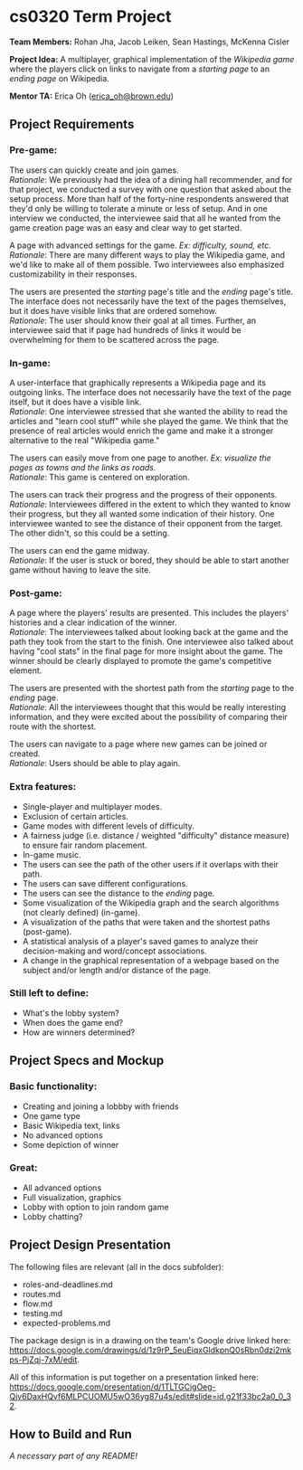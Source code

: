 # cs0320 Term Project

**Team Members:**
Rohan Jha, Jacob Leiken, Sean Hastings, McKenna Cisler

**Project Idea:**
A multiplayer, graphical implementation of the _Wikipedia game_ where the players
click on links to navigate from a _starting page_ to an _ending page_ on Wikipedia.

**Mentor TA:** Erica Oh (erica_oh@brown.edu)

## Project Requirements
### Pre-game:

The users can quickly create and join games.
<br>_Rationale_: We previously had the idea of a dining hall recommender, and for that project, we conducted a survey with one question that asked about the setup process. More than half of the forty-nine respondents answered that they'd only be willing to tolerate a minute or less of setup. And in one interview we conducted, the interviewee said that all he wanted from the game creation page was an easy and clear way to get started.

A page with advanced settings for the game. _Ex: difficulty, sound,
etc._
<br>_Rationale_: There are many different ways to play the Wikipedia game, and we'd like to make all of them possible. Two interviewees also emphasized customizability in their responses.

The users are presented the _starting_ page's title and the _ending_ page's title.
The interface does not necessarily have the text of the pages themselves, but
it does have visible links that are ordered somehow.
<br>_Rationale_: The user should know their goal at all times. Further, an interviewee said that if page had hundreds of links it would be overwhelming for them to be scattered across the page.

### In-game:

A user-interface that graphically represents a Wikipedia page and its outgoing
links. The interface does not necessarily have the text of the page itself, but
it does have a visible link.
<br>_Rationale_: One interviewee stressed that she wanted the ability to read the articles and "learn cool stuff" while she played the game. We think that the presence of real articles would enrich the game and make it a stronger alternative to the real "Wikipedia game."

The users can easily move from one page to another. _Ex: visualize the
pages as towns and the links as roads._
<br>_Rationale_: This game is centered on exploration.

The users can track their progress and the progress of their opponents.
<br>_Rationale_: Interviewees differed in the extent to which they wanted to know their progress, but they all wanted some indication of their history. One interviewee wanted to see the distance of their opponent from the target. The other didn't, so this could be a setting.

The users can end the game midway.
<br>_Rationale_: If the user is stuck or bored, they should be able to start another game without having to leave the site.

### Post-game:

A page where the players' results are presented. This includes the players'
histories and a clear indication of the winner.
<br>_Rationale_: The interviewees talked about looking back at the game and the path they took from the start to the finish. One interviewee also talked about having "cool stats" in the final page for more insight about the game. The winner should be clearly displayed to promote the game's competitive element.

The users are presented with the shortest path from the _starting_ page to the
_ending_ page.
<br>_Rationale_: All the interviewees thought that this would be really interesting information, and they were excited about the possibility of comparing their route with the shortest.

The users can navigate to a page where new games can be joined or created.
<br>_Rationale_: Users should be able to play again.

### Extra features:

- Single-player and multiplayer modes.
- Exclusion of certain articles.
- Game modes with different levels of difficulty.
- A fairness judge (i.e. distance / weighted "difficulty" distance measure) to ensure fair random placement.
- In-game music.
- The users can see the path of the other users if it overlaps with their path.
- The users can save different configurations.
- The users can see the distance to the _ending_ page.
- Some visualization of the Wikipedia graph and the search algorithms (not clearly defined) (in-game).
- A visualization of the paths that were taken and the shortest paths (post-game).
- A statistical analysis of a player's saved games to analyze their decision-making and word/concept associations.
- A change in the graphical representation of a webpage based on the subject and/or length and/or distance of the page.

### Still left to define:

- What's the lobby system?
- When does the game end?
- How are winners determined?

## Project Specs and Mockup

### Basic functionality:
 - Creating and joining a lobbby with friends
 - One game type
 - Basic Wikipedia text, links
 - No advanced options
 - Some depiction of winner

### Great:
 - All advanced options
 - Full visualization, graphics
 - Lobby with option to join random game
 - Lobby chatting?

## Project Design Presentation
The following files are relevant (all in the docs subfolder):
- roles-and-deadlines.md
- routes.md
- flow.md
- testing.md
- expected-problems.md

The package design is in a drawing on the team's Google drive linked here: https://docs.google.com/drawings/d/1z9rP_5euEiqxGldkpnQ0sRbn0dzi2mkps-PjZqj-7xM/edit.

All of this information is put together on a presentation linked here: https://docs.google.com/presentation/d/1TLTGCigOeg-Qjv6DaxHQvf6MLPCUOMU5wO36yg87u4s/edit#slide=id.g21f33bc2a0_0_32.

## How to Build and Run
_A necessary part of any README!_
